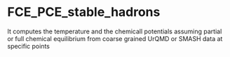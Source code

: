 # FCE_PCE_stable_hadrons
It computes the temperature and the chemicall potentials assuming partial or full chemical equilibrium from coarse grained UrQMD or SMASH data at specific points
